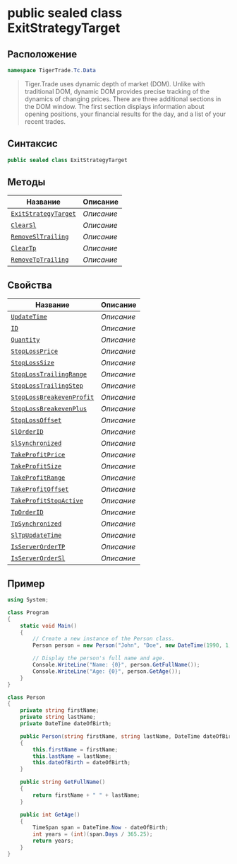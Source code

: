 
# public sealed class ExitStrategyTarget
## Расположение
```csharp
namespace TigerTrade.Tc.Data
```



> Tiger.Trade uses dynamic depth of market (DOM). Unlike with traditional DOM, dynamic DOM provides precise tracking of the dynamics of changing prices. There are three additional sections in the DOM window. The first section displays information about opening positions, your financial results for the day, and a list of your recent trades.

## Синтаксис
```csharp
public sealed class ExitStrategyTarget
```


## Методы
| Название | Описание |
| --- | --- |
| [`ExitStrategyTarget`](./ExitStrategyTarget.cs/metody/ExitStrategyTarget.md) | *Описание* |
| [`ClearSl`](./ExitStrategyTarget.cs/metody/ClearSl.md) | *Описание* |
| [`RemoveSlTrailing`](./ExitStrategyTarget.cs/metody/RemoveSlTrailing.md) | *Описание* |
| [`ClearTp`](./ExitStrategyTarget.cs/metody/ClearTp.md) | *Описание* |
| [`RemoveTpTrailing`](./ExitStrategyTarget.cs/metody/RemoveTpTrailing.md) | *Описание* |

## Свойства
| Название | Описание |
| --- | --- |
| [`UpdateTime`](./ExitStrategyTarget.cs/svoistva/UpdateTime.md) | *Описание* |
| [`ID`](./ExitStrategyTarget.cs/svoistva/ID.md) | *Описание* |
| [`Quantity`](./ExitStrategyTarget.cs/svoistva/Quantity.md) | *Описание* |
| [`StopLossPrice`](./ExitStrategyTarget.cs/svoistva/StopLossPrice.md) | *Описание* |
| [`StopLossSize`](./ExitStrategyTarget.cs/svoistva/StopLossSize.md) | *Описание* |
| [`StopLossTrailingRange`](./ExitStrategyTarget.cs/svoistva/StopLossTrailingRange.md) | *Описание* |
| [`StopLossTrailingStep`](./ExitStrategyTarget.cs/svoistva/StopLossTrailingStep.md) | *Описание* |
| [`StopLossBreakevenProfit`](./ExitStrategyTarget.cs/svoistva/StopLossBreakevenProfit.md) | *Описание* |
| [`StopLossBreakevenPlus`](./ExitStrategyTarget.cs/svoistva/StopLossBreakevenPlus.md) | *Описание* |
| [`StopLossOffset`](./ExitStrategyTarget.cs/svoistva/StopLossOffset.md) | *Описание* |
| [`SlOrderID`](./ExitStrategyTarget.cs/svoistva/SlOrderID.md) | *Описание* |
| [`SlSynchronized`](./ExitStrategyTarget.cs/svoistva/SlSynchronized.md) | *Описание* |
| [`TakeProfitPrice`](./ExitStrategyTarget.cs/svoistva/TakeProfitPrice.md) | *Описание* |
| [`TakeProfitSize`](./ExitStrategyTarget.cs/svoistva/TakeProfitSize.md) | *Описание* |
| [`TakeProfitRange`](./ExitStrategyTarget.cs/svoistva/TakeProfitRange.md) | *Описание* |
| [`TakeProfitOffset`](./ExitStrategyTarget.cs/svoistva/TakeProfitOffset.md) | *Описание* |
| [`TakeProfitStopActive`](./ExitStrategyTarget.cs/svoistva/TakeProfitStopActive.md) | *Описание* |
| [`TpOrderID`](./ExitStrategyTarget.cs/svoistva/TpOrderID.md) | *Описание* |
| [`TpSynchronized`](./ExitStrategyTarget.cs/svoistva/TpSynchronized.md) | *Описание* |
| [`SlTpUpdateTime`](./ExitStrategyTarget.cs/svoistva/SlTpUpdateTime.md) | *Описание* |
| [`IsServerOrderTP`](./ExitStrategyTarget.cs/svoistva/IsServerOrderTP.md) | *Описание* |
| [`IsServerOrderSl`](./ExitStrategyTarget.cs/svoistva/IsServerOrderSl.md) | *Описание* |


## Пример
```csharp
using System;

class Program
{
    static void Main()
    {
        // Create a new instance of the Person class.
        Person person = new Person("John", "Doe", new DateTime(1990, 1, 1));

        // Display the person's full name and age.
        Console.WriteLine("Name: {0}", person.GetFullName());
        Console.WriteLine("Age: {0}", person.GetAge());
    }
}

class Person
{
    private string firstName;
    private string lastName;
    private DateTime dateOfBirth;

    public Person(string firstName, string lastName, DateTime dateOfBirth)
    {
        this.firstName = firstName;
        this.lastName = lastName;
        this.dateOfBirth = dateOfBirth;
    }

    public string GetFullName()
    {
        return firstName + " " + lastName;
    }

    public int GetAge()
    {
        TimeSpan span = DateTime.Now - dateOfBirth;
        int years = (int)(span.Days / 365.25);
        return years;
    }
}
```

